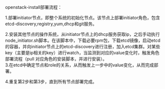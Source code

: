 
openstack-install部署流程：  

1.部署initiator节点，即整个系统的初始化节点。该节点上部署initiator角色，包含etcd-discovery,registry,yum,dhcp和git服务。  

2.安装其他节点的操作系统，从initiator节点上的dhcp服务获取ip，之后手动执行node_initiator.sh脚本。在该脚本中，下载必要rpm包，下载etcd镜像，启动etcd的容器，并向initiator节点上的etcd-discovery进行注册，加入etcd集群。对某些key（主要是ip相关的key）进行watch，当监测到对应的value变化时，触发角色部署流程（pull 对应角色的安装脚本，并进行安装）。  
3.在etcd中确定节点和role的关系，从而触发上一步中的value变化，从而完成部署。  

4.重复第2步和第3步，直到所有节点部署完成。  
